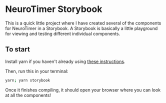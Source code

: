 # NeuroTimer Storybook

This is a quick little project where I have created several of the components for NeuroTimer in a Storybook. A Storybook is basically a little playground for viewing and testing different individual components.

## To start

Install yarn if you haven't already using [these instructions](https://yarnpkg.com/getting-started/install).

Then, run this in your terminal:

```sh
yarn; yarn storybook
```

Once it finishes compiling, it should open your browser where you can look at all the components!
